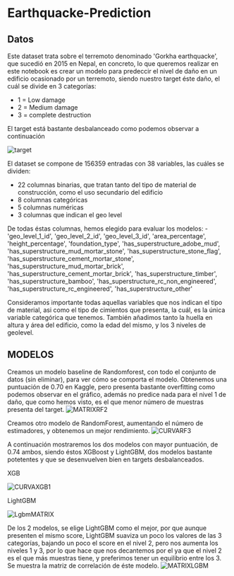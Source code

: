 # Earthquacke-Prediction

## Datos
Este dataset trata sobre el terremoto denominado 'Gorkha earthquacke', que sucedió en 2015 en Nepal, en concreto, lo que queremos realizar en este notebook es crear un modelo para predeccir el nivel de daño en un edificio ocasionado por un terremoto, siendo nuestro target éste daño, el cuál se divide en 3 categorías:
* 1 = Low damage
* 2 = Medium damage
* 3 = complete destruction

El target está bastante desbalanceado como podemos observar a continuación


![target](https://user-images.githubusercontent.com/113980137/209178479-a72a1ffa-f636-4e25-a070-bf72df490547.png)




El dataset se compone de 156359 entradas con 38 variables, las cuáles se dividen:
* 22 columnas binarias, que tratan tanto del tipo de material de construcción, como el uso secundario del edificio
* 8 columnas categóricas
* 5 columnas numéricas
* 3 columnas que indican el geo level

De todas éstas columnas, hemos elegido para evaluar los modelos: 
      -'geo_level_1_id', 
       'geo_level_2_id',
       'geo_level_3_id',
       'area_percentage', 
       'height_percentage', 
       'foundation_type',
       'has_superstructure_adobe_mud',
       'has_superstructure_mud_mortar_stone',
       'has_superstructure_stone_flag',
       'has_superstructure_cement_mortar_stone',
       'has_superstructure_mud_mortar_brick',
       'has_superstructure_cement_mortar_brick', 
       'has_superstructure_timber',
       'has_superstructure_bamboo', 
       'has_superstructure_rc_non_engineered',
       'has_superstructure_rc_engineered', 
       'has_superstructure_other'
       
Consideramos importante todas aquellas variables que nos indican el tipo de material, asi como el tipo de cimientos que presenta, la cuál, es la única variable categórica que tenemos. También añadimos tanto la huella en altura y área del edificio, como la edad del mismo, y los 3 niveles de geolevel.


## MODELOS
Creamos un modelo baseline de Randomforest, con todo el conjunto de datos (sin eliminar), para ver cómo se comporta el modelo. Obtenemos una puntuación de 0.70 en Kaggle, pero presenta bastante overfitting como podemos observar en el gráfico, además no predice nada para el nivel 1 de daño, que como hemos visto, es el que menor número de muestras presenta del target.
![MATRIXRF2](https://user-images.githubusercontent.com/113980137/209180598-6883ef62-6abb-4ab2-a658-7b3d6fcc0e93.png)

Creamos otro modelo de RandomForest, aumentando el número de estimadores, y obtenemos un mejor rendimiento.
![CURVARF3](https://user-images.githubusercontent.com/113980137/209180950-99fe5f5a-a176-4eba-ac72-dbfeec0306da.png)


A continuación mostraremos los dos modelos con mayor puntuación, de 0.74 ambos, siendo éstos XGBoost y LightGBM, dos modelos bastante potetentes y que se desenvuelven bien en targets desbalanceados.

XGB

![CURVAXGB1](https://user-images.githubusercontent.com/113980137/209181557-a5ffe85b-4c35-48a2-84f4-08106ae2e222.png)

LightGBM

![LgbmMATRIX](https://user-images.githubusercontent.com/113980137/209182098-98e2a546-1ffc-4209-9f13-11c8561286fc.png)

De los 2 modelos, se elige LightGBM como el mejor, por que aunque presenten el mismo score, LightGBM suaviza un poco los valores de las 3 categorías, bajando un poco el score en el nivel 2, pero nos aumenta los niveles 1 y 3, por lo que hace que nos decantemos por el ya que el nivel 2 es el que más muestras tiene, y preferimos tener un equilibrio entre los 3.
Se muestra la matriz de correlación de éste modelo.
![MATRIXLGBM](https://user-images.githubusercontent.com/113980137/209183459-5dd2c312-385f-4125-9f57-ff8307715a9e.png)

